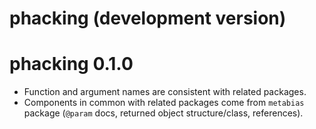 # phacking (development version)

# phacking 0.1.0

* Function and argument names are consistent with related packages.
* Components in common with related packages come from `metabias` package
  (`@param` docs, returned object structure/class, references).
